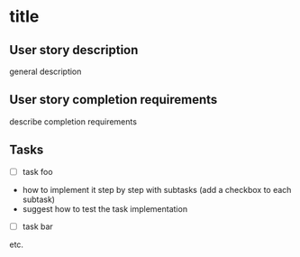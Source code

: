 # title
## User story description
general description

## User story completion requirements
describe completion requirements

## Tasks
- [ ] task foo

- how to implement it step by step with subtasks (add a checkbox to each subtask)
- suggest how to test the task implementation

- [ ] task bar

etc.